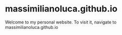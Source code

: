 # massimilianoluca.github.io
Welcome to my personal website. To visit it, navigate to massimilianoluca.github.io
